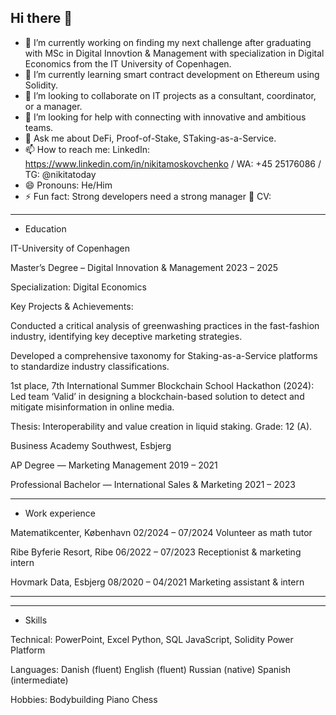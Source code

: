 ## Hi there 👋


- 🔭 I’m currently working on finding my next challenge after graduating with MSc in Digital Innovtion & Management with specialization in Digital Economics from the IT University of Copenhagen.
- 🌱 I’m currently learning smart contract development on Ethereum using Solidity.
- 👯 I’m looking to collaborate on IT projects as a consultant, coordinator, or a manager.
- 🤔 I’m looking for help with connecting with innovative and ambitious teams.
- 💬 Ask me about DeFi, Proof-of-Stake, STaking-as-a-Service.
- 📫 How to reach me: LinkedIn: https://www.linkedin.com/in/nikitamoskovchenko /  WA: +45 25176086 /  TG: @nikitatoday 
- 😄 Pronouns: He/Him
- ⚡ Fun fact: Strong developers need a strong manager 💪
CV:
__________________________________________________________________________________________________________________________________________________________________________________________
- Education


IT-University of Copenhagen							


Master’s Degree – Digital Innovation & Management 		         2023 – 2025


Specialization: Digital Economics


Key Projects & Achievements: 


Conducted a critical analysis of greenwashing practices in the fast-fashion industry, identifying key deceptive marketing strategies.


Developed a comprehensive taxonomy for Staking-as-a-Service platforms to standardize industry classifications.


1st place, 7th International Summer Blockchain School Hackathon (2024): Led team ‘Valid’ in designing a blockchain-based solution to detect and mitigate misinformation in online media.


Thesis: Interoperability and value creation in liquid staking. Grade: 12 (A).



Business Academy Southwest, Esbjerg		


AP Degree — Marketing Management				  	                    2019 – 2021


Professional Bachelor — International Sales & Marketing		      2021 – 2023


__________________________________________________________________________________________________________________________________________________________________________________________
- Work experience

  
Matematikcenter, København				                        		02/2024 – 07/2024      Volunteer as math tutor


Ribe Byferie Resort, Ribe							                        06/2022 – 07/2023       Receptionist & marketing intern


Hovmark Data, Esbjerg						                             	08/2020 – 04/2021       Marketing assistant & intern 

___________________________________________________________
_______________________________________________________________________________________________________________________________
- Skills

  
Technical:
PowerPoint, Excel
Python, SQL
JavaScript, Solidity 
Power Platform

Languages:
Danish (fluent)
English (fluent)
Russian (native)
Spanish (intermediate)

Hobbies:
Bodybuilding   Piano  Chess 


